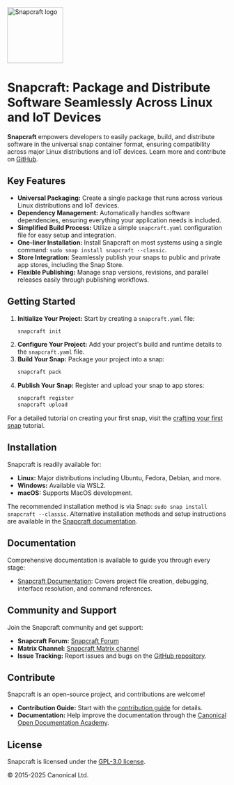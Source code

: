 <img src="https://dashboard.snapcraft.io/site_media/appmedia/2018/04/Snapcraft-logo-bird.png" alt="Snapcraft logo" style="height: 128px; display: block">

# Snapcraft: Package and Distribute Software Seamlessly Across Linux and IoT Devices

**Snapcraft** empowers developers to easily package, build, and distribute software in the universal snap container format, ensuring compatibility across major Linux distributions and IoT devices.  Learn more and contribute on [GitHub](https://github.com/canonical/snapcraft).

## Key Features

*   **Universal Packaging:** Create a single package that runs across various Linux distributions and IoT devices.
*   **Dependency Management:**  Automatically handles software dependencies, ensuring everything your application needs is included.
*   **Simplified Build Process:** Utilize a simple `snapcraft.yaml` configuration file for easy setup and integration.
*   **One-liner Installation:** Install Snapcraft on most systems using a single command: `sudo snap install snapcraft --classic`.
*   **Store Integration:**  Seamlessly publish your snaps to public and private app stores, including the Snap Store.
*   **Flexible Publishing:** Manage snap versions, revisions, and parallel releases easily through publishing workflows.

## Getting Started

1.  **Initialize Your Project:** Start by creating a `snapcraft.yaml` file:
    ```bash
    snapcraft init
    ```
2.  **Configure Your Project:** Add your project's build and runtime details to the `snapcraft.yaml` file.
3.  **Build Your Snap:** Package your project into a snap:
    ```bash
    snapcraft pack
    ```
4.  **Publish Your Snap:** Register and upload your snap to app stores:
    ```bash
    snapcraft register
    snapcraft upload
    ```

For a detailed tutorial on creating your first snap, visit the [crafting your first snap](https://documentation.ubuntu.com/snapcraft/stable/tutorials/craft-a-snap) tutorial.

## Installation

Snapcraft is readily available for:

*   **Linux:** Major distributions including Ubuntu, Fedora, Debian, and more.
*   **Windows:** Available via WSL2.
*   **macOS:**  Supports MacOS development.

The recommended installation method is via Snap: `sudo snap install snapcraft --classic`.  Alternative installation methods and setup instructions are available in the [Snapcraft documentation](https://documentation.ubuntu.com/snapcraft/stable/how-to/setup/set-up-snapcraft).

## Documentation

Comprehensive documentation is available to guide you through every stage:

*   [Snapcraft Documentation](https://documentation.ubuntu.com/snapcraft/stable): Covers project file creation, debugging, interface resolution, and command references.

## Community and Support

Join the Snapcraft community and get support:

*   **Snapcraft Forum:** [Snapcraft Forum](https://forum.snapcraft.io)
*   **Matrix Channel:** [Snapcraft Matrix channel](https://matrix.to/#/#snapcraft:ubuntu.com)
*   **Issue Tracking:** Report issues and bugs on the [GitHub repository](https://github.com/canonical/snapcraft/issues).

## Contribute

Snapcraft is an open-source project, and contributions are welcome!

*   **Contribution Guide:** Start with the [contribution guide](CONTRIBUTING.md) for details.
*   **Documentation:** Help improve the documentation through the [Canonical Open Documentation Academy](https://github.com/canonical/open-documentation-academy).

## License

Snapcraft is licensed under the [GPL-3.0 license](LICENSE).

© 2015-2025 Canonical Ltd.
